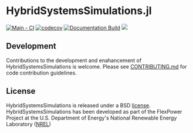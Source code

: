 # HybridSystemsSimulations.jl

[![Main - CI](https://github.com/NREL-Sienna/HybridSystemsSimulations.jl/actions/workflows/main-tests.yml/badge.svg)](https://github.com/NREL-Sienna/HybridSystemsSimulations.jl/actions/workflows/main-tests.yml)
[![codecov](https://codecov.io/gh/NREL-Sienna/HybridSystemsSimulations.jl/branch/main/graph/badge.svg?token=4TAeajF0h6)](https://codecov.io/gh/NREL-Sienna/HybridSystemsSimulations.jl)
[![Documentation Build](https://github.com/NREL-Sienna/HybridSystemsSimulations.jl/actions/workflows/docs.yml/badge.svg)](https://nrel-sienna.github.io/HybridSystemsSimulations.jl/dev/)
[<img src="https://img.shields.io/badge/slack-@Sienna/HybridSystemsSimulations-sienna.svg?logo=slack">](https://join.slack.com/t/nrel-sienna/shared_invite/zt-glam9vdu-o8A9TwZTZqqNTKHa7q3BpQ)

## Development

Contributions to the development and enahancement of HybridSystemsSimulations is welcome. Please see [CONTRIBUTING.md](https://github.com/NREL-Sienna/HybridSystemsSimulations.jl/blob/master/CONTRIBUTING.md) for code contribution guidelines.

## License

HybridSystemsSimulations is released under a BSD [license](https://github.com/NREL-Sienna/HybridSystemsSimulations/blob/master/LICENSE). HybridSystemsSimulations has been developed as part of the FlexPower Project at the U.S. Department of Energy's National Renewable Energy Laboratory ([NREL](https://www.nrel.gov/))
